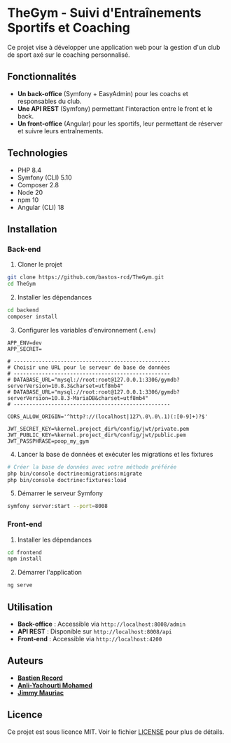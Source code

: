 # TheGym - Suivi d'Entraînements Sportifs et Coaching

Ce projet vise à développer une application web pour la gestion d'un club de sport axé sur le coaching personnalisé.

## Fonctionnalités

- **Un back-office** (Symfony + EasyAdmin) pour les coachs et responsables du club.
- **Une API REST** (Symfony) permettant l'interaction entre le front et le back.
- **Un front-office** (Angular) pour les sportifs, leur permettant de réserver et suivre leurs entraînements.

## Technologies

- PHP 8.4
- Symfony (CLI) 5.10
- Composer 2.8
- Node 20
- npm 10
- Angular (CLI) 18

## Installation

### Back-end

1. Cloner le projet

```bash
git clone https://github.com/bastos-rcd/TheGym.git
cd TheGym
```

2. Installer les dépendances

```bash
cd backend
composer install
```

3. Configurer les variables d'environnement (`.env`)

```text
APP_ENV=dev
APP_SECRET=

# --------------------------------------------------
# Choisir une URL pour le serveur de base de données
# --------------------------------------------------
# DATABASE_URL="mysql://root:root@127.0.0.1:3306/gymdb?serverVersion=10.8.3&charset=utf8mb4"
# DATABASE_URL="mysql://root:root@127.0.0.1:3306/gymdb?serverVersion=10.8.3-MariaDB&charset=utf8mb4"
# --------------------------------------------------

CORS_ALLOW_ORIGIN='^http?://(localhost|127\.0\.0\.1)(:[0-9]+)?$'

JWT_SECRET_KEY=%kernel.project_dir%/config/jwt/private.pem
JWT_PUBLIC_KEY=%kernel.project_dir%/config/jwt/public.pem
JWT_PASSPHRASE=poop_my_gym
```

4. Lancer la base de données et exécuter les migrations et les fixtures

```bash
# Créer la base de données avec votre méthode préférée
php bin/console doctrine:migrations:migrate
php bin/console doctrine:fixtures:load
```

5. Démarrer le serveur Symfony

```bash
symfony server:start --port=8008
```

### Front-end

1. Installer les dépendances

```bash
cd frontend
npm install
```

2. Démarrer l'application

```bash
ng serve
```

## Utilisation

- **Back-office** : Accessible via `http://localhost:8008/admin`
- **API REST** : Disponible sur `http://localhost:8008/api`
- **Front-end** : Accessible via `http://localhost:4200`

## Auteurs

- **[Bastien Record](https://github.com/bastos-rcd)**
- **[Anli-Yachourti Mohamed](https://github.com/yashlebg)**
- **[Jimmy Mauriac](https://github.com/jimmy-txi)**

## Licence

Ce projet est sous licence MIT. Voir le fichier [LICENSE](LICENSE) pour plus de détails.
